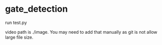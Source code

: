 # gate_detection

run test.py 


video path is ./image. You may need to add that manually as git is not allow large file size.
